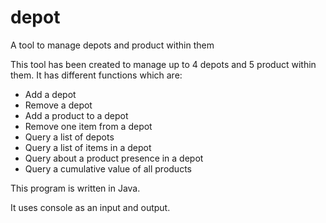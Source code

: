 # depot
A tool to manage depots and product within them

This tool has been created to manage up to 4 depots and 5 product within them.
It has different functions which are: 
- Add a depot
- Remove a depot
- Add a product to a depot
- Remove one item from a depot
- Query a list of depots
- Query a list of items in a depot
- Query about a product presence in a depot
- Query a cumulative value of all products

This program is written in Java.

It uses console as an input and output.

